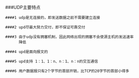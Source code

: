 ###UDP主要特点

	####1 udp是无连接的，即发送数据之前不需要建立连接
	
	####2 upd尽最大努力交付，即不保证可靠交付
	
	####3 由于udp没有拥塞机制，因此网络出现的拥塞不会使源主机的发送速率
		  降低
	
	####4 upd是面向报文的
	
	####5 upd支持 1：1、1：n、n：1、n：n的交互通信
	
	####6 用户数据报只有2个字节的首部开销，比TCP的20字节的首部小得多